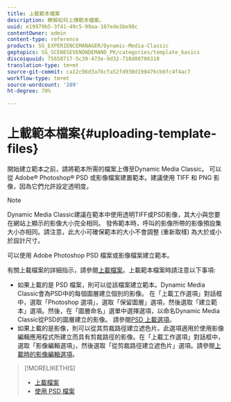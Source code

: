 ```yaml
---
title: 上載範本檔案
description: 瞭解如何上傳範本檔案。
uuid: e19979b5-3f41-49c5-99aa-107ede3be98c
contentOwner: admin
content-type: reference
products: SG_EXPERIENCEMANAGER/Dynamic-Media-Classic
geptopics: SG_SCENESEVENONDEMAND_PK/categories/template_basics
discoiquuid: 75658717-5c39-473e-9d32-718d00706310
translation-type: tm+mt
source-git-commit: ca12c96d3a76cfa52fd930d190476cb6fc4f4ac7
workflow-type: tm+mt
source-wordcount: '289'
ht-degree: 70%

---
```



# 上載範本檔案{#uploading-template-files}

開始建立範本之前，請將範本所需的檔案上傳至Dynamic Media Classic。 可以從 Adobe® Photoshop® PSD 或影像檔案建置範本。建議使用 TIFF 和 PNG 影像，因為它們允許設定透明度。

>[!NOTE]
>
>Dynamic Media Classic建議在範本中使用透明TIFF或PSD影像，其大小與您要在網站上顯示的影像大小完全相同。 發佈範本時，呼叫的影像所帶的影像預設集大小亦相同。請注意，此大小可確保範本的大小不會調整 (重新取樣) 為大於或小於設計尺寸。

可以使用 Adobe Photoshop PSD 檔案或影像檔案建立範本。

有關上載檔案的詳細指示，請參閱[上載檔案](uploading-files.md#uploading_files)。上載範本檔案時請注意以下事項:

* 如果上載的是 PSD 檔案，則可以從該檔案建立範本。Dynamic Media Classic會為PSD中的每個圖層建立個別的影像。 在「上載工作選項」對話框中，選取「Photoshop 選項」，選取「保留圖層」選項，然後選取「建立範本」選項。然後，在「圖層命名」選單中選擇選項，以命名Dynamic Media Classic從PSD的圖層建立的影像。 請參閱[PSD 上載選項](psd-files.md#psd_upload_options)。
* 如果上載的是影像，則可以從其剪裁路徑建立遮色片。此選項適用於使用影像編輯應用程式所建立而具有剪裁路徑的影像。在「上載工作選項」對話框中，選取「影像編輯選項」，然後選取「從剪裁路徑建立遮色片」選項。請參閱[上載時的影像編輯選項](image-editing-options-upload.md#image-editing-options-at-upload)。

>[!MORELIKETHIS]
>
>* [上載檔案](uploading-files.md#uploading_your_files)
>* [使用 PSD 檔案](psd-files.md#working_with_psd_files)

